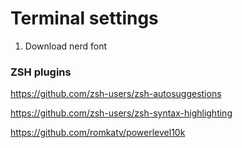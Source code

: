# Terminal settings

1. Download nerd font

### ZSH plugins

https://github.com/zsh-users/zsh-autosuggestions

https://github.com/zsh-users/zsh-syntax-highlighting

https://github.com/romkatv/powerlevel10k
